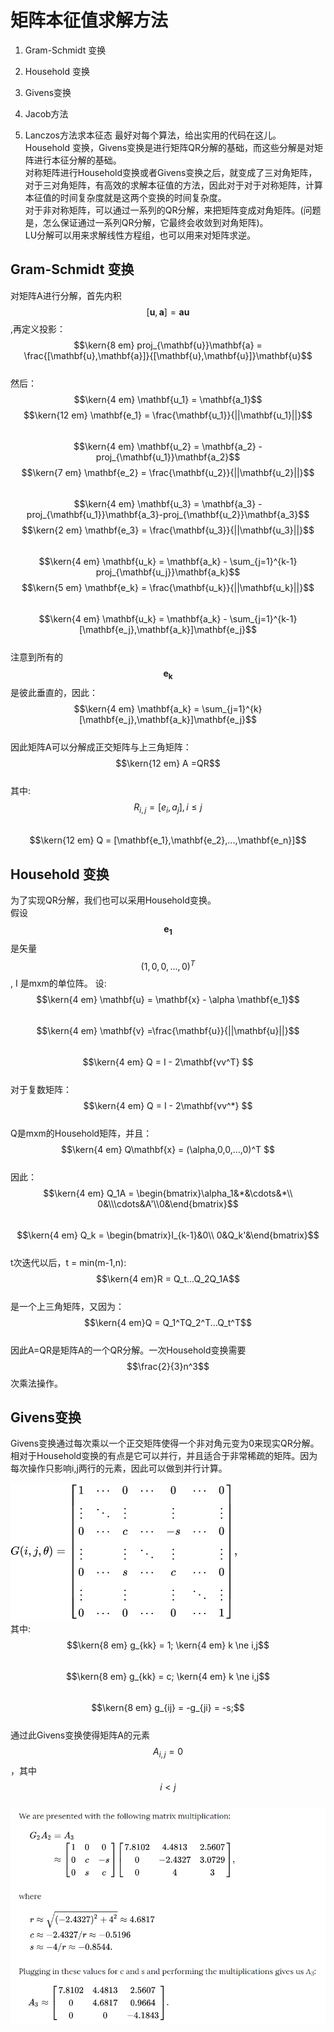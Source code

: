 # 矩阵本征值求解方法

1. Gram-Schmidt 变换

2. Household 变换

3. Givens变换

4. Jacob方法

5. Lanczos方法求本征态
最好对每个算法，给出实用的代码在这儿。  
Household 变换，Givens变换是进行矩阵QR分解的基础，而这些分解是对矩阵进行本征分解的基础。  
对称矩阵进行Household变换或者Givens变换之后，就变成了三对角矩阵，对于三对角矩阵，有高效的求解本征值的方法，因此对于对于对称矩阵，计算本征值的时间复杂度就是这两个变换的时间复杂度。  
对于非对称矩阵，可以通过一系列的QR分解，来把矩阵变成对角矩阵。\(问题是，怎么保证通过一系列QR分解，它最终会收敛到对角矩阵\)。  
LU分解可以用来求解线性方程组，也可以用来对矩阵求逆。

## Gram-Schmidt 变换

对矩阵A进行分解，首先内积$$[\mathbf{u},\mathbf{a}] = \mathbf{a}\mathbf{u}$$,再定义投影：  
$$\kern{8 em} proj_{\mathbf{u}}\mathbf{a} = \frac{[\mathbf{u},\mathbf{a}]}{[\mathbf{u},\mathbf{u}]}\mathbf{u}$$  
然后：  
$$\kern{4 em} \mathbf{u_1} = \mathbf{a_1}$$$$\kern{12 em} \mathbf{e_1} = \frac{\mathbf{u_1}}{||\mathbf{u_1}||}$$  
$$\kern{4 em} \mathbf{u_2} = \mathbf{a_2} - proj_{\mathbf{u_1}}\mathbf{a_2}$$$$\kern{7 em} \mathbf{e_2} = \frac{\mathbf{u_2}}{||\mathbf{u_2}||}$$  
$$\kern{4 em} \mathbf{u_3} = \mathbf{a_3} - proj_{\mathbf{u_1}}\mathbf{a_3}-proj_{\mathbf{u_2}}\mathbf{a_3}$$$$\kern{2 em} \mathbf{e_3} = \frac{\mathbf{u_3}}{||\mathbf{u_3}||}$$  
$$\kern{4 em} \mathbf{u_k} = \mathbf{a_k} - \sum_{j=1}^{k-1} proj_{\mathbf{u_j}}\mathbf{a_k}$$$$\kern{5 em} \mathbf{e_k} = \frac{\mathbf{u_k}}{||\mathbf{u_k}||}$$  
$$\kern{4 em} \mathbf{u_k} = \mathbf{a_k} - \sum_{j=1}^{k-1}[\mathbf{e_j},\mathbf{a_k}]\mathbf{e_j}$$  
注意到所有的$$\mathbf{e_k}$$是彼此垂直的，因此：  
$$\kern{4 em} \mathbf{a_k} = \sum_{j=1}^{k}[\mathbf{e_j},\mathbf{a_k}]\mathbf{e_j}$$  
因此矩阵A可以分解成正交矩阵与上三角矩阵：  
$$\kern{12 em} A =QR$$  
其中:  $$R_{i,j} = [e_i,a_j], i\le j$$  
$$\kern{12 em} Q = [\mathbf{e_1},\mathbf{e_2},...,\mathbf{e_n}]$$

## Household 变换

为了实现QR分解，我们也可以采用Household变换。  
假设$$\mathbf{e_1}$$是矢量$$(1,0,0,...,0)^T$$, I 是mxm的单位阵。 设:  
$$\kern{4 em} \mathbf{u} = \mathbf{x} - \alpha \mathbf{e_1}$$  
$$\kern{4 em} \mathbf{v} =\frac{\mathbf{u}}{||\mathbf{u}||}$$  
$$\kern{4 em} Q = I - 2\mathbf{vv^T} $$  
对于复数矩阵：  
$$\kern{4 em} Q = I - 2\mathbf{vv^*} $$  
Q是mxm的Household矩阵，并且：  
$$\kern{4 em} Q\mathbf{x} = (\alpha,0,0,...,0)^T $$  
因此：  
$$\kern{4 em} Q_1A = \begin{bmatrix}\alpha_1&*&\cdots&*\\ 0&\\\cdots&A'\\0&\end{bmatrix}$$  
$$\kern{4 em} Q_k = \begin{bmatrix}I_{k-1}&0\\ 0&Q_k'&\end{bmatrix}$$  
t次迭代以后，t = min\(m-1,n\):  
$$\kern{4 em}R = Q_t...Q_2Q_1A$$  
是一个上三角矩阵，又因为：  
$$\kern{4 em}Q = Q_1^TQ_2^T...Q_t^T$$  
因此A=QR是矩阵A的一个QR分解。一次Household变换需要$$\frac{2}{3}n^3$$次乘法操作。

## Givens变换

Givens变换通过每次乘以一个正交矩阵使得一个非对角元变为0来现实QR分解。相对于Household变换的有点是它可以并行，并且适合于非常稀疏的矩阵。因为每次操作只影响i,j两行的元素，因此可以做到并行计算。  

![](/assets/Givens_sin.png)  
其中:  
$$\kern{8 em} g_{kk} = 1; \kern{4 em} k \ne i,j$$  
$$\kern{8 em} g_{kk} = c; \kern{4 em} k \ne i,j$$  
$$\kern{8 em} g_{ij} = -g_{ji} = -s;$$  
通过此Givens变换使得矩阵A的元素$$A_{i,j} = 0$$，其中$$i < j$$  
![](/assets/Givens_example.png)

